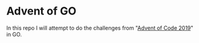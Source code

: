 # Advent of GO

In this repo I will attempt to do the challenges from "[Advent of Code 2019](https://adventofcode.com)" in GO.